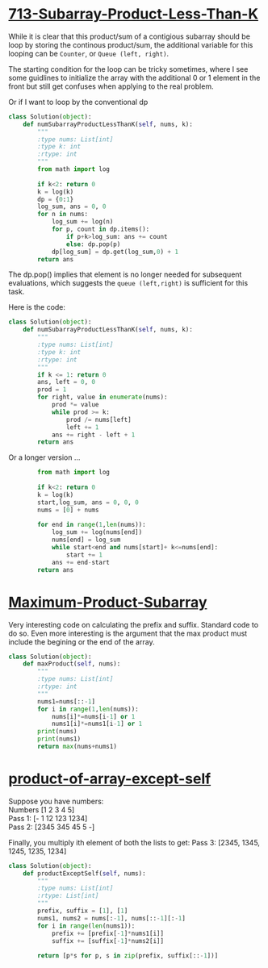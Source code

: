 # [713-Subarray-Product-Less-Than-K](https://leetcode.com/problems/subarray-product-less-than-k/)

While it is clear that this product/sum of a contigious subarray should be loop by storing the continous product/sum, the additional variable for this looping can be `Counter`, or `Queue (left, right)`.

The starting condition for the loop can be tricky sometimes, where I see some guidlines to initialize the array with the additional 0 or 1 element in the front but still get confuses when applying to the real problem.

Or if I want to loop by the conventional dp

```python
class Solution(object):
    def numSubarrayProductLessThanK(self, nums, k):
        """
        :type nums: List[int]
        :type k: int
        :rtype: int
        """
        from math import log
        
        if k<2: return 0
        k = log(k)
        dp = {0:1}
        log_sum, ans = 0, 0
        for n in nums:
            log_sum += log(n)
            for p, count in dp.items():
                if p+k>log_sum: ans += count
                else: dp.pop(p)
            dp[log_sum] = dp.get(log_sum,0) + 1
        return ans
```

The dp.pop() implies that element is no longer needed for subsequent evaluations, which suggests the `queue (left,right)` is sufficient for this task.

Here is the code:   
```python
class Solution(object):
    def numSubarrayProductLessThanK(self, nums, k):
        """
        :type nums: List[int]
        :type k: int
        :rtype: int
        """
        if k <= 1: return 0
        ans, left = 0, 0
        prod = 1
        for right, value in enumerate(nums):
            prod *= value
            while prod >= k:
                prod /= nums[left]
                left += 1
            ans += right - left + 1
        return ans
```

Or a longer version ...   

```python
        from math import log
        
        if k<2: return 0
        k = log(k)
        start,log_sum, ans = 0, 0, 0
        nums = [0] + nums
        
        for end in range(1,len(nums)):
            log_sum += log(nums[end])
            nums[end] = log_sum
            while start<end and nums[start]+ k<=nums[end]:
                start += 1
            ans += end-start
        return ans
```


# [Maximum-Product-Subarray](https://leetcode.com/problems/maximum-product-subarray/)

Very interesting code on calculating the prefix and suffix. Standard code to do so.
Even more interesting is the argument that the max product must include the begining or the end of the array.

```python
class Solution(object):
    def maxProduct(self, nums):
        """
        :type nums: List[int]
        :rtype: int
        """
        nums1=nums[::-1]
        for i in range(1,len(nums)):
            nums[i]*=nums[i-1] or 1
            nums1[i]*=nums1[i-1] or 1
        print(nums)
        print(nums1)
        return max(nums+nums1)
```

# [product-of-array-except-self](https://leetcode.com/problems/product-of-array-except-self/)

Suppose you have numbers:   
Numbers [1	2	3	4	5]   
Pass 1: [-	1	12	123	1234]   
Pass 2: [2345	345	45	5	-]   

Finally, you multiply ith element of both the lists to get:
Pass 3: [2345,	1345,	1245,	1235,	1234]

```python
class Solution(object):
    def productExceptSelf(self, nums):
        """
        :type nums: List[int]
        :rtype: List[int]
        """
        prefix, suffix = [1], [1]
        nums1, nums2 = nums[:-1], nums[::-1][:-1]
        for i in range(len(nums1)):
            prefix += [prefix[-1]*nums1[i]]
            suffix += [suffix[-1]*nums2[i]]
        
        return [p*s for p, s in zip(prefix, suffix[::-1])]
```
